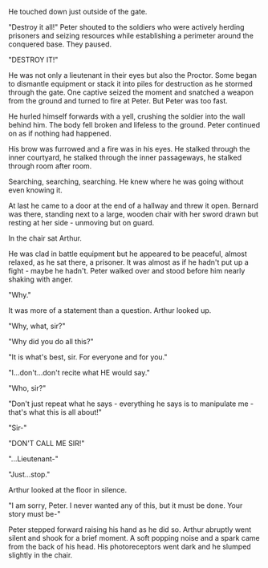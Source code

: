 He touched down just outside of the gate.

"Destroy it all!" Peter shouted to the soldiers who were actively herding prisoners and seizing resources while establishing a perimeter around the conquered base. They paused.

"DESTROY IT!"

He was not only a lieutenant in their eyes but also the Proctor. Some began to dismantle equipment or stack it into piles for destruction as he stormed through the gate. One captive seized the moment and snatched a weapon from the ground and turned to fire at Peter. But Peter was too fast.

He hurled himself forwards with a yell, crushing the soldier into the wall behind him. The body fell broken and lifeless to the ground. Peter continued on as if nothing had happened.

His brow was furrowed and a fire was in his eyes. He stalked through the inner courtyard, he stalked through the inner passageways, he stalked through room after room.

Searching, searching, searching. He knew where he was going without even knowing it.

At last he came to a door at the end of a hallway and threw it open. Bernard was there, standing next to a large, wooden chair with her sword drawn but resting at her side - unmoving but on guard.

In the chair sat Arthur.

He was clad in battle equipment but he appeared to be peaceful, almost relaxed, as he sat there, a prisoner. It was almost as if he hadn't put up a fight - maybe he hadn't. Peter walked over and stood before him nearly shaking with anger.

"Why."

It was more of a statement than a question. Arthur looked up.

"Why, what, sir?"

"Why did you do all this?"

"It is what's best, sir. For everyone and for you."

"I...don't...don't recite what HE would say."

"Who, sir?"

"Don't just repeat what he says - everything he says is to manipulate me - that's what this is all about!"

"Sir-"

"DON'T CALL ME SIR!"

"...Lieutenant-"

"Just...stop."

Arthur looked at the floor in silence.

"I am sorry, Peter. I never wanted any of this, but it must be done. Your story must be-"

Peter stepped forward raising his hand as he did so. Arthur abruptly went silent and shook for a brief moment. A soft popping noise and a spark came from the back of his head. His photoreceptors went dark and he slumped slightly in the chair.